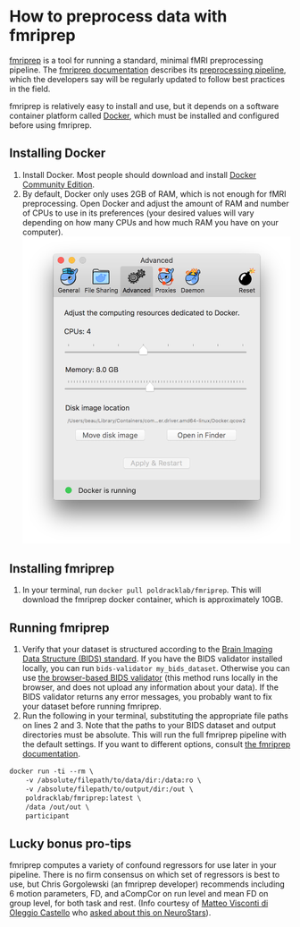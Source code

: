 # How to preprocess data with fmriprep

[fmriprep](https://github.com/poldracklab/fmriprep) is a tool for running a standard, minimal fMRI preprocessing pipeline. The [fmriprep documentation](http://fmriprep.readthedocs.io/) describes its [preprocessing pipeline](http://fmriprep.readthedocs.io/en/stable/workflows.html), which the developers say will be regularly updated to follow best practices in the field.

fmriprep is relatively easy to install and use, but it depends on a software container platform called [Docker](https://www.docker.com/), which must be installed and configured before using fmriprep.

## Installing Docker

1. Install Docker. Most people should download and install [Docker Community Edition](https://www.docker.com/community-edition#/download).
2. By default, Docker only uses 2GB of RAM, which is not enough for fMRI preprocessing. Open Docker and adjust the amount of RAM and number of CPUs to use in its preferences (your desired values will vary depending on how many CPUs and how much RAM you have on your computer). ![docker memory preferences](images_misc/docker-preferences.png)

## Installing fmriprep

1. In your terminal, run `docker pull poldracklab/fmriprep`. This will download the fmriprep docker container, which is approximately 10GB.

## Running fmriprep

1. Verify that your dataset is structured according to the [Brain Imaging Data Structure (BIDS) standard](http://bids.neuroimaging.io/). If you have the BIDS validator installed locally, you can run `bids-validator my_bids_dataset`. Otherwise you can use [the browser-based BIDS validator](http://incf.github.io/bids-validator/) (this method runs locally in the browser, and does not upload any information about your data). If the BIDS validator returns any error messages, you probably want to fix your dataset before running fmriprep.
2. Run the following in your terminal, substituting the appropriate file paths on lines 2 and 3. Note that the paths to your BIDS dataset and output directories must be absolute. This will run the full fmriprep pipeline with the default settings. If you want to different options, consult [the fmriprep documentation](http://fmriprep.readthedocs.io/).
```
docker run -ti --rm \
    -v /absolute/filepath/to/data/dir:/data:ro \
    -v /absolute/filepath/to/output/dir:/out \
    poldracklab/fmriprep:latest \
    /data /out/out \
    participant
```

## Lucky bonus pro-tips

fmriprep computes a variety of confound regressors for use later in your pipeline. There is no firm consensus on which set of regressors is best to use, but Chris Gorgolewski (an fmriprep developer) recommends including 6 motion parameters, FD, and aCompCor on run level and mean FD on group level, for both task and rest. (Info courtesy of [Matteo Visconti di Oleggio Castello](http://www.mvdoc.me/) who [asked about this on NeuroStars](https://neurostars.org/t/confounds-from-fmriprep-which-one-would-you-use-for-glm/326)).

